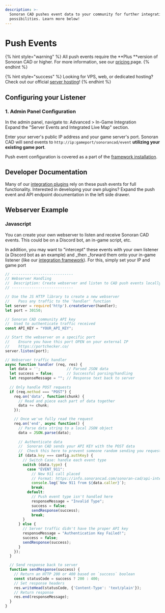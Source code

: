 ```yaml
---
description: >-
  Sonoran CAD pushes event data to your community for further integration
  possibilities. Learn more below!
---
```


# Push Events

{% hint style="warning" %}
All push events require the **Plus **version of Sonoran CAD or higher. For more information, see our [pricing ](../../../pricing/faq/)page.
{% endhint %}

{% hint style="success" %}
Looking for VPS, web, or dedicated hosting? Check out our official [server hosting](../../../other-products/server-hosting.md)!
{% endhint %}

## Configuring your Listener

### 1. Admin Panel Configuration

In the admin panel, navigate to: Advanced > In-Game Integration\
Expand the "Server Events and Integrated Live Map" section.

Enter your server's public IP address and your game server's port. Sonoran CAD will send events to `http://ip:gameport/sonorancad/event` **utilizing your existing game port**.

Push event configuration is covered as a part of the [framework installation](../../../integration-plugins/integration-plugins/framework-installation.md#5-configure-push-events).

## Developer Documentation

Many of our [integration plugins](../../../integration-plugins/integration-plugins/available-plugins/) rely on these push events for full functionality. Interested in developing your own plugins? Expand the push event and API endpoint documentation in the left side drawer.

## Webserver Example

### Javascript

You can create your own webserver to listen and receive Sonoran CAD events. This could be on a Discord bot, an in-game script, etc.

In addition, you may want to "intercept" these events with your own listener (a Discord bot as an example) and _then _forward them onto your in-game listener (like our [integration framework](../../../integration-plugins/integration-plugins/framework-installation.md)). For this, simply set your IP and game port&#x20;

```javascript
// ----------------------------
// Webserver Handling
//  Description: Create webserver and listen to CAD push events locally
// ----------------------------

// Use the JS HTTP library to create a new webserver
//    Pass any traffic to the 'handler' function
let server = require('http').createServer(handler);
let port = 30150;

// Sonoran CAD community API key
//  Used to authenticate traffic received
const API_KEY = "YOUR_API_KEY";

// Start the webserver on a specific port
//    Ensure you have this port OPEN on your external IP
//    https://portchecker.co/
server.listen(port);

// Webserver traffic handler
async function handler (req, res) {
  let data = '';            // Parsed JSON data
  let success = false;      // Successful parsing/handling
  let responseMessage = ""; // Response text back to server
  
  // Only handle POST requests
  if (req.method === "POST") {
    req.on('data', function(chunk) {
      // Read and piece each part of data together
      data += chunk;
    });

    // Once we've fully read the request
    req.on('end', async function() {
      // Parse data string to a local JSON object
      data = JSON.parse(data);
      
      // Authenticate data
      //  Sonoran CAD sends your API KEY with the POST data
      //  Check this here to prevent someone random sending you requests
      if (data.key === config.authKey) {
        // Switch Case: handle each event type
        switch (data.type) {
          case "EVENT_911":
            // New 911 call placed
            // Format: https://info.sonorancad.com/sonoran-cad/api-integration/push-events/event-911
            console.log(`New 911 from ${data.caller}`);
            break;
          default:
            // Push event type isn't handled here
            responseMessage = "Invalid Type";
            success = false;
            sendResponse(success);
            break;
        }
      } else {
        // Server traffic didn't have the proper API key
        responseMessage = "Authentication Key Failed!";
        success = false;
        sendResponse(success);
      }
    });
  }

  // Send response back to server
  function sendResponse(success) {
    // Return an HTTP 200 or 400 based on `success` boolean
    const statusCode = success ? 200 : 400;
    // Set response headers
    res.writeHead(statusCode, {'Content-Type': 'text/plain'});
    // Return response
    res.end(responseMessage);
  }
}
```

